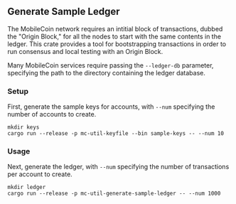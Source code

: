 ## Generate Sample Ledger

The MobileCoin network requires an intitial block of transactions, dubbed the "Origin Block," for all the nodes to start with the same contents in the ledger. This crate provides a tool for bootstrapping transactions in order to run consensus and local testing with an Origin Block.

Many MobileCoin services require passing the `--ledger-db` parameter, specifying the path to the directory containing the ledger database.

### Setup

First, generate the sample keys for accounts, with `--num` specifying the number of accounts to create.

```
mkdir keys
cargo run --release -p mc-util-keyfile --bin sample-keys -- --num 10
```

### Usage

Next, generate the ledger, with `--num` specifying the number of transactions per account to create.

```
mkdir ledger
cargo run --release -p mc-util-generate-sample-ledger -- --num 1000
```
